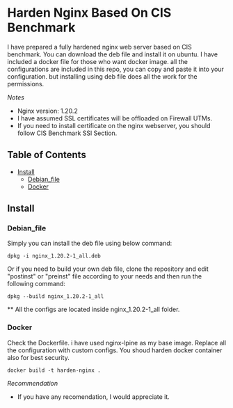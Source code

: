 # Harden Nginx Based On CIS Benchmark

I have prepared a fully hardened nginx web server based on CIS benchmark.
You can download the deb file and install it on ubuntu. I have included a docker file for those who want docker image. all the configurations are included in this repo, you can copy and paste it into your configuration. but installing using deb file does all the work for the permissions.

*Notes*
* Nginx version: 1.20.2
* I have assumed SSL certificates will be offloaded on Firewall UTMs.
* If you need to install certificate on the nginx webserver, you should follow CIS Benchmark SSl Section.

## Table of Contents

* [Install](#install)
  * [Debian_file](#debian_file)
  * [Docker](#docker)
  
## Install

### Debian_file

Simply you can install the deb file using below command:

```
dpkg -i nginx_1.20.2-1_all.deb
```
Or if you need to build your own deb file, clone the repository and edit "postinst" or "preinst" file according to your needs and then run the following command:

```
dpkg --build nginx_1.20.2-1_all
```

** All the configs are located inside nginx_1.20.2-1_all folder.


### Docker

Check the Dockerfile. i have used nginx-lpine as my base image. Replace all the configuration with custom configs. You shoud harden docker container also for best security. 

```
docker build -t harden-nginx .
```

*Recommendation*

* If you have any recomendation, I would appreciate it. 

